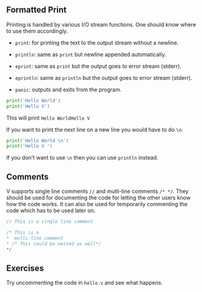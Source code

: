 ## Formatted Print

Printing is handled by various I/O stream functions. One should know where to use them accordingly.

- `print`: for printing the text to the output stream without a newline.

- `println`: same as `print` but newline appended automatically.

- `eprint`: same as `print` but the output goes to error stream (stderr).

- `eprintln`: same as `println` but the output goes to error stream (stderr).

- `panic`: outputs and exits from the program.

```go
print('Hello World')
print('Hello V')
```

This will print `Hello WorldHello V`

If you want to print the next line on a new line you would have to do `\n`.

```go
print('Hello World \n')
print('Hello V ')
```

If you don't want to use `\n` then you can use `println` instead.

## Comments

V supports single line comments `//` and mutli-line comments `/* */`. They should be used for documenting the code for letting the other users know how the code works. It can also be used for temporarily commenting the code which has to be used later on.

```go
// This is a single line comment

/* This is a
*  multi-line comment
* /* This could be nested as well*/
*/
```

## Exercises

Try uncommenting the code in `hello.v` and see what happens.
